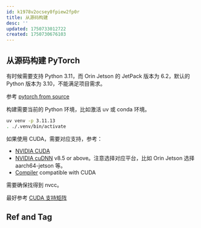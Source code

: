 ```yaml
---
id: k1978v2ocsey0fpiew2fp0r
title: 从源码构建
desc: ''
updated: 1750733012722
created: 1750730676103
---
```


## 从源码构建 PyTorch

有时候需要支持 Python 3.11，而 Orin Jetson 的 JetPack 版本为 6.2，默认的 Python 版本为 3.10，不能满足项目需求。

参考 [pytorch from source](https://github.com/pytorch/pytorch?tab=readme-ov-file#from-source)

构建需要当前的 Python 环境，比如激活 uv 或 conda 环境。

```bash
uv venv -p 3.11.13
. ./.venv/bin/activate
```

如果使用 CUDA，需要对应支持，参考：
-   [NVIDIA CUDA](https://developer.nvidia.com/cuda-downloads)
-   [NVIDIA cuDNN](https://developer.nvidia.com/cudnn) v8.5 or above。注意选择对应平台，比如 Orin Jetson 选择 aarch64-jetson 等。
-   [Compiler](https://gist.github.com/ax3l/9489132) compatible with CUDA

需要确保找得到 nvcc。

最好参考 [CUDA 支持矩阵](https://docs.nvidia.com/deeplearning/cudnn/backend/latest/reference/support-matrix.html)

## Ref and Tag